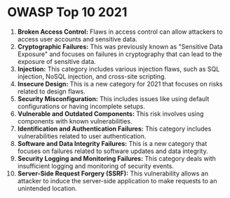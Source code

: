 # OWASP Top 10 2021

1.  **Broken Access Control:** Flaws in access control can allow attackers to access user accounts and sensitive data.
2.  **Cryptographic Failures:** This was previously known as "Sensitive Data Exposure" and focuses on failures in cryptography that can lead to the exposure of sensitive data.
3.  **Injection:** This category includes various injection flaws, such as SQL injection, NoSQL injection, and cross-site scripting.
4.  **Insecure Design:** This is a new category for 2021 that focuses on risks related to design flaws.
5.  **Security Misconfiguration:** This includes issues like using default configurations or having incomplete setups.
6.  **Vulnerable and Outdated Components:** This risk involves using components with known vulnerabilities.
7.  **Identification and Authentication Failures:** This category includes vulnerabilities related to user authentication.
8.  **Software and Data Integrity Failures:** This is a new category that focuses on failures related to software updates and data integrity.
9.  **Security Logging and Monitoring Failures:** This category deals with insufficient logging and monitoring of security events.
10. **Server-Side Request Forgery (SSRF):** This vulnerability allows an attacker to induce the server-side application to make requests to an unintended location.
